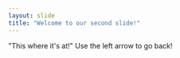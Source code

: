 ```yaml
---
layout: slide
title: "Welcome to our second slide!"
---
```

"This where it's at!"
Use the left arrow to go back!
